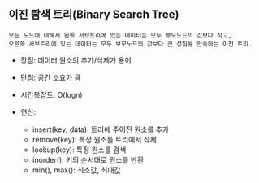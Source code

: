 이진 탐색 트리(Binary Search Tree)
-
    모든 노드에 대해서 왼쪽 서브트리에 있는 데이터는 모두 부모노드의 값보다 작고,
    오른쪽 서브트리에 있는 데이터는 모두 보모노드의 값보다 큰 성질을 만족하는 이진 트리.
    
- 장점: 데이터 원소의 추가/삭제가 용이
- 단점: 공간 소요가 큼
- 시간복잡도: O(logn)

- 연산:
    - insert(key, data): 트리에 주어진 원소를 추가
    - remove(key): 특정 원소를 트리에서 삭제
    - lookup(key): 특정 원소를 검색
    - inorder(): 키의 순서대로 원소를 반환
    - min(), max(): 최소값, 최대값